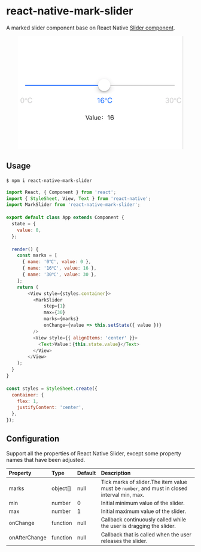 # react-native-mark-slider

A marked slider component base on React Native [Slider component](https://facebook.github.io/react-native/docs/slider).

<div align=center><img src=".github/screenshot.png"></div>

## Usage

```bash
$ npm i react-native-mark-slider
```

```js
import React, { Component } from 'react';
import { StyleSheet, View, Text } from 'react-native';
import MarkSlider from 'react-native-mark-slider';

export default class App extends Component {
  state = {
    value: 0,
  };

  render() {
    const marks = [
      { name: '0℃', value: 0 },
      { name: '16℃', value: 16 },
      { name: '30℃', value: 30 },
    ];
    return (
        <View style={styles.container}>
          <MarkSlider
              step={1}
              max={30}
              marks={marks}
              onChange={value => this.setState({ value })}
          />
          <View style={{ alignItems: 'center' }}>
            <Text>Value：{this.state.value}</Text>
          </View>
        </View>
    );
  }
}

const styles = StyleSheet.create({
  container: {
    flex: 1,
    justifyContent: 'center',
  },
});
```

## Configuration

Support all the properties of React Native Slider, except some property names that have been adjusted.

|Property|Type|Default|Description|
|:---|:---|:---|:---|
|marks|object[]|null|Tick marks of slider.The item value must be `number`, and must in closed interval min, max. |
|min|number|0|Initial minimum value of the slider.|
|max|number|1|Initial maximum value of the slider.|
|onChange|function|null|Callback continuously called while the user is dragging the slider.|
|onAfterChange|function|null|Callback that is called when the user releases the slider.|